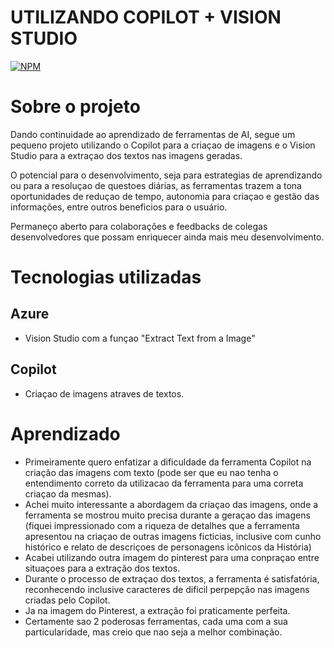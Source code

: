 # UTILIZANDO COPILOT + VISION STUDIO
[![NPM](https://img.shields.io/npm/l/react)](https://github.com/Bongiorno14/CoPilot_-_Azure/blob/main/LICENSE) 

# Sobre o projeto

Dando continuidade ao aprendizado de ferramentas de AI, segue um pequeno projeto utilizando o Copilot para a criaçao de imagens e o Vision Studio para a extraçao dos textos nas imagens geradas.

O potencial para o desenvolvimento, seja para estrategias de aprendizando ou para a resoluçao de questoes diárias, as ferramentas trazem a tona oportunidades de reduçao de tempo, autonomia para criaçao e gestão das informações, entre outros beneficios para o usuário.

Permaneço aberto para colaborações e feedbacks de colegas desenvolvedores que possam enriquecer ainda mais meu desenvolvimento.

# Tecnologias utilizadas
## Azure
- Vision Studio com a funçao "Extract Text from a Image"
## Copilot
- Criaçao de imagens atraves de textos.

# Aprendizado

- Primeiramente quero enfatizar a dificuldade da ferramenta Copilot na criação das imagens com texto (pode ser que eu nao tenha o entendimento correto da utilizacao da ferramenta para uma correta criaçao da mesmas).
- Achei muito interessante a abordagem da criaçao das imagens, onde a ferramenta se mostrou muito precisa durante a geraçao das imagens (fiquei impressionado com a riqueza de detalhes que a ferramenta apresentou na criaçao de outras imagens ficticias, inclusive com cunho histórico e relato de descriçoes de personagens icônicos da História)
- Acabei utilizando outra imagem do pinterest para uma conpraçao entre situaçoes para a extração dos textos.
- Durante o processo de extraçao dos textos, a ferramenta é satisfatória, reconhecendo inclusive caracteres de dificil perpepção nas imagens criadas pelo Copilot.
- Ja na imagem do Pinterest, a extração foi praticamente perfeita.
- Certamente sao 2 poderosas ferramentas, cada uma com a sua particularidade, mas creio que nao seja a melhor combinação.
